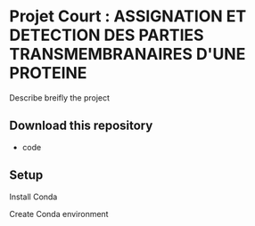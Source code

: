 # Projet Court : ASSIGNATION ET DETECTION DES PARTIES TRANSMEMBRANAIRES D'UNE PROTEINE

Describe breifly the project

## Download this repository
- code

## Setup

Install Conda

Create Conda environment
